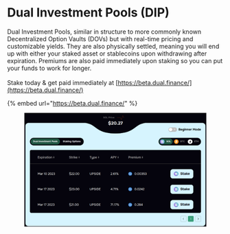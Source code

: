 # Dual Investment Pools (DIP)

Dual Investment Pools, similar in structure to more commonly known Decentralized Option Vaults (DOVs) but with real-time pricing and customizable yields. They are also physically settled, meaning you will end up with either your staked asset or stablecoins upon withdrawing after expiration. Premiums are also paid immediately upon staking so you can put your funds to work for longer.\
\
Stake today & get paid immediately at [https://beta.dual.finance/](https://beta.dual.finance/)

{% embed url="https://beta.dual.finance/" %}

<figure><img src="../../.gitbook/assets/image (7).png" alt=""><figcaption></figcaption></figure>
